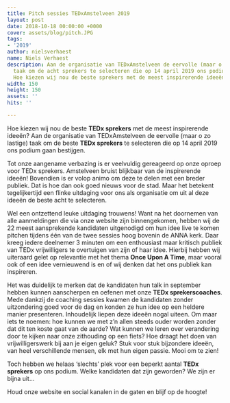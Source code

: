 ```yaml
---
title: Pitch sessies TEDxAmstelveen 2019
layout: post
date: 2018-10-18 00:00:00 +0000
cover: assets/blog/pitch.JPG
tags:
- '2019'
author: nielsverhaest
name: Niels Verhaest
description: Aan de organisatie van TEDxAmstelveen de eervolle (maar o zo lastige)
  taak om de acht sprekers te selecteren die op 14 april 2019 ons podium gaan bestijgen.
  Hoe kiezen wij nou de beste sprekers met de meest inspirerende ideeën?
width: 150
height: 150
assets: ''
hits: ''

---
```

Hoe kiezen wij nou de beste **TEDx sprekers** met de meest inspirerende ideeën? Aan de organisatie van TEDxAmstelveen de eervolle (maar o zo lastige) taak om de beste **TEDx sprekers** te selecteren die op 14 april 2019 ons podium gaan bestijgen.

Tot onze aangename verbazing is er veelvuldig gereageerd op onze oproep  voor TEDx sprekers. Amstelveen bruist blijkbaar van de inspirerende ideeën! Bovendien is er volop animo om deze te delen met een breder publiek. Dat is hoe dan ook goed nieuws voor de stad. Maar het betekent tegelijkertijd een flinke uitdaging voor ons als organisatie om uit al deze ideeën de beste acht te selecteren.

Wel een ontzettend leuke uitdaging trouwens! Want na het doornemen van alle aanmeldingen die via onze website zijn binnengekomen, hebben wij de 22 meest aansprekende kandidaten uitgenodigd om hun idee live te komen pitchen tijdens één van de twee sessies hoog bovenin de ANNA kerk. Daar kreeg iedere deelnemer 3 minuten om een enthousiast maar kritisch publiek van TEDx vrijwilligers te overtuigen van zijn of haar idee. Hierbij hebben wij uiteraard gelet op relevantie met het thema **Once Upon A Time**, maar vooral ook of een idee vernieuwend is en of wij denken dat het ons publiek kan inspireren.

Het was duidelijk te merken dat de kandidaten hun talk in september hebben kunnen aanscherpen en oefenen met onze **TEDx sprekerscoaches**. Mede dankzij de coaching sessies kwamen de kandidaten zonder uitzondering goed voor de dag en konden ze hun idee op een heldere manier presenteren. Inhoudelijk liepen deze ideeën nogal uiteen. Om maar iets te noemen: hoe kunnen we met z’n allen steeds ouder worden zonder dat dit ten koste gaat van de aarde? Wat kunnen we leren over verandering door te kijken naar onze zithouding op een fiets? Hoe draagt het doen van vrijwilligerswerk bij aan je eigen geluk? Stuk voor stuk bijzondere ideeën, van heel verschillende mensen, elk met hun eigen passie. Mooi om te zien!

Toch hebben we helaas ‘slechts’ plek voor een beperkt aantal **TEDx sprekers** op ons podium. Welke kandidaten dat zijn geworden? We zijn er bijna uit...

Houd onze website en social kanalen in de gaten en blijf op de hoogte!